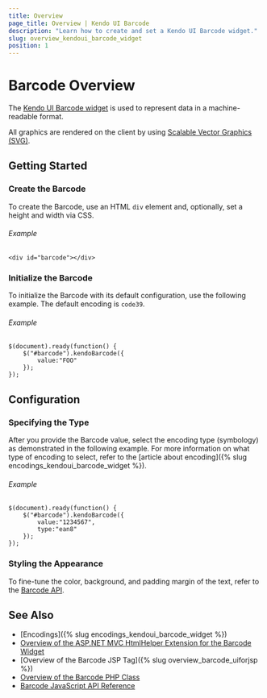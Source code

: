 ```yaml
---
title: Overview
page_title: Overview | Kendo UI Barcode
description: "Learn how to create and set a Kendo UI Barcode widget."
slug: overview_kendoui_barcode_widget
position: 1
---
```


# Barcode Overview

The [Kendo UI Barcode widget](http://demos.telerik.com/kendo-ui/barcode/index) is used to represent data in a machine-readable format.

All graphics are rendered on the client by using [Scalable Vector Graphics (SVG)](http://www.w3.org/Graphics/SVG/).

## Getting Started

### Create the Barcode

To create the Barcode, use an HTML `div` element and, optionally, set a height and width via CSS.

###### Example

    <div id="barcode"></div>

### Initialize the Barcode

To initialize the Barcode with its default configuration, use the following example. The default encoding is `code39`.

###### Example

    $(document).ready(function() {
        $("#barcode").kendoBarcode({
            value:"FOO"
        });
    });

## Configuration

### Specifying the Type

After you provide the Barcode value, select the encoding type (symbology) as demonstrated in the following example. For more information on what type of encoding to select, refer to the [article about encoding]({% slug encodings_kendoui_barcode_widget %}).

###### Example

    $(document).ready(function() {
        $("#barcode").kendoBarcode({
            value:"1234567",
            type:"ean8"
        });
    });

### Styling the Appearance

To fine-tune the color, background, and padding margin of the text, refer to the [Barcode API](/api/javascript/dataviz/ui/barcode).

## See Also

* [Encodings]({% slug encodings_kendoui_barcode_widget %})
* [Overview of the ASP.NET MVC HtmlHelper Extension for the Barcode Widget](/aspnet-mvc/helpers/barcode/overview)
* [Overview of the Barcode JSP Tag]({% slug overview_barcode_uiforjsp %})
* [Overview of the Barcode PHP Class](/php/widgets/barcode/overview)
* [Barcode JavaScript API Reference](/api/javascript/dataviz/ui/barcode)
